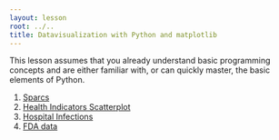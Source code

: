 ```yaml
---
layout: lesson
root: ../..
title: Datavisualization with Python and matplotlib
---
```

This lesson assumes that you already understand basic programming concepts
and are either familiar with,
or can quickly master,
the basic elements of Python.

<div class="toc" markdown="1">

1.  [Sparcs](01-datavis_sparcs.html)
2.  [Health Indicators Scatterplot](02-datavis_scatter.html)
3.  [Hospital Infections](03-datavis_infections.html)
4.  [FDA data](04-dataviz-fda.html)

</div>
